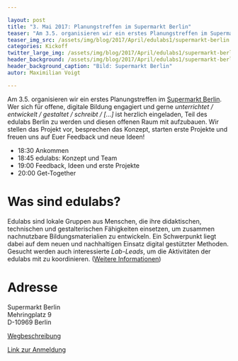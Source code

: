 ```yaml
---

layout: post
title: "3. Mai 2017: Planungstreffen im Supermarkt Berlin"
teaser: "Am 3.5. organisieren wir ein erstes Planungstreffen im Supermarkt Berlin. Wir stellen das Projekt vor, besprechen das Konzept, starten erste Projekte und freuen uns auf Euer Feedback und neue Ideen!"
teaser_img_src: /assets/img/blog/2017/April/edulabs1/supermarkt-berlin.jpg
categories: Kickoff
twitter_large_img: /assets/img/blog/2017/April/edulabs1/supermarkt-berlin.jpg
header_background: /assets/img/blog/2017/April/edulabs1/supermarkt-berlin.jpg
header_background_caption: "Bild: Supermarkt Berlin"
autor: Maximilian Voigt

---
```

Am 3.5. organisieren wir ein erstes Planungstreffen im [Supermarkt Berlin](http://www.supermarkt-berlin.net/). Wer sich für offene, digitale Bildung engagiert und gerne _unterrichtet / entwickelt / gestaltet / schreibt / [...]_ ist herzlich eingeladen, Teil des edulabs Berlin zu werden und diesen offenen Raum mit aufzubauen. Wir stellen das Projekt vor, besprechen das Konzept, starten erste Projekte und freuen uns auf Euer Feedback und neue Ideen!

* 18:30 Ankommen
* 18:45 edulabs: Konzept und Team
* 19:00 Feedback, Ideen und erste Projekte
* 20:00 Get-Together

# Was sind edulabs?

Edulabs sind lokale Gruppen aus Menschen, die ihre didaktischen, technischen und gestalterischen Fähigkeiten einsetzen, um zusammen nachnutzbare Bildungsmaterialien zu entwickeln. Ein Schwerpunkt liegt dabei auf dem neuen und nachhaltigen Einsatz digital gestützter Methoden. Gesucht werden auch interessierte _Lab-Leads_, um die Aktivitäten der edulabs mit zu koordinieren. ([Weitere Informationen](https://edulabs.de/blog/projektstart-edulabs))


# Adresse

Supermarkt Berlin<br>
Mehringplatz 9<br>
D-10969 Berlin

[Wegbeschreibung](http://www.supermarkt-berlin.net/de/kontakt/)

[Link zur Anmeldung](https://goo.gl/forms/3XnSuWrrAwGcDqbx2)
